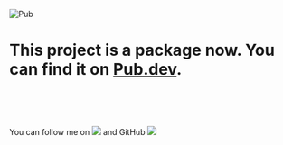 ![Pub](https://img.shields.io/pub/v/playable_menu_flutter)
# This project is a package now. You can find it on [Pub.dev](https://pub.dev/playable_menu_flutter).

<br>
<br>
<br>

You can follow me on  <a href="https://instagram.com/mr_tz.dev/"><img src="https://img.shields.io/badge/Instagram-E4405F?style=flat-square&logo=instagram&logoColor=white"></a> and GitHub <a href="https://github.com/SalehTZ"><img src="https://img.shields.io/github/followers/SalehTZ?logo=github&style=flat-square"></a>

